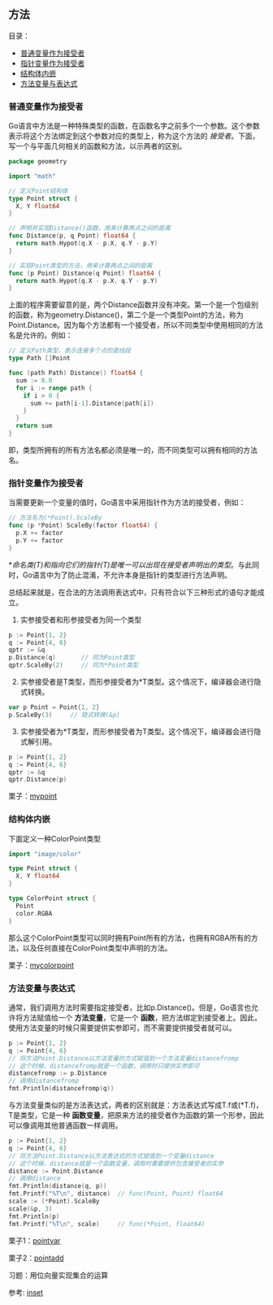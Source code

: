 ## 方法

目录：

  * [普通变量作为接受者](#普通变量作为接受者)
  * [指针变量作为接受者](#指针变量作为接受者)
  * [结构体内嵌](#结构体内嵌)
  * [方法变量与表达式](#方法变量与表达式)

### 普通变量作为接受者

Go语言中方法是一种特殊类型的函数，在函数名字之前多个一个参数。这个参数表示将这个方法绑定到这个参数对应的类型上，称为这个方法的 *接受者*。下面，写一个与平面几何相关的函数和方法，以示两者的区别。

```go
package geometry

import "math"

// 定义Point结构体
type Point struct {
  X, Y float64
}

// 声明并实现Distance()函数，用来计算两点之间的距离
func Distance(p, q Point) float64 {
  return math.Hypot(q.X - p.X, q.Y - p.Y)
}

// 实现Point类型的方法，用来计算两点之间的距离
func (p Point) Distance(q Point) float64 {
  return math.Hypot(q.X - p.X, q.Y - p.Y)
}
```

上面的程序需要留意的是，两个Distance函数并没有冲突。第一个是一个包级别的函数，称为geometry.Distance()，第二个是一个类型Point的方法，称为Point.Distance。因为每个方法都有一个接受者，所以不同类型中使用相同的方法名是允许的。例如：

```go
// 定义Path类型，表示连接多个点的直线段
type Path []Point

func (path Path) Distance() float64 {
  sum := 0.0
  for i := range path {
    if i > 0 {
      sum += path[i-1].Distance(path[i])
    }
  }
  return sum
}
```

即，类型所拥有的所有方法名都必须是唯一的，而不同类型可以拥有相同的方法名。

### 指针变量作为接受者

当需要更新一个变量的值时，Go语言中采用指针作为方法的接受者，例如：

```go
// 方法名为(*Point).ScaleBy
func (p *Point) ScaleBy(factor float64) {
  p.X += factor
  p.Y += factor
}
```

**命名类(T)和指向它们的指针(*T)是唯一可以出现在接受者声明出的类型**。与此同时，Go语言中为了防止混淆，不允许本身是指针的类型进行方法声明。

总结起来就是，在合法的方法调用表达式中，只有符合以下三种形式的语句才能成立。

1. 实参接受者和形参接受者为同一个类型

```go
p := Point{1, 2}
q := Point{4, 6}
qptr := &q
p.Distance(q)       // 同为Point类型
qptr.ScaleBy(2)     // 同为*Point类型
```

2. 实参接受者是T类型，而形参接受者为*T类型。这个情况下，编译器会进行隐式转换。

```go
var p Point = Point{1, 2}
p.ScaleBy(3)     // 隐式转换(&p)
```

3. 实参接受者为*T类型，而形参接受者为T类型。这个情况下，编译器会进行隐式解引用。

```go
p := Point{1, 2}
q := Point{4, 6}
qptr := &q
qptr.Distance(p)
```

栗子：[mypoint](example/mypoint.go)

### 结构体内嵌

下面定义一种ColorPoint类型

```go
import "image/color"

type Point struct {
  X, Y float64
}

type ColorPoint struct {
  Point
  color.RGBA
}
```

那么这个ColorPoint类型可以同时拥有Point所有的方法，也拥有RGBA所有的方法，以及任何直接在ColorPoint类型中声明的方法。

栗子：[mycolorpoint](example/mycolorpoint.go)

### 方法变量与表达式

通常，我们调用方法时需要指定接受者，比如p.Distance()。但是，Go语言也允许将方法赋值给一个 **方法变量**，它是一个 **函数**，把方法绑定到接受者上。因此，使用方法变量的时候只需要提供实参即可，而不需要提供接受者就可以。

```go
p := Point{1, 2}
q := Point{4, 6}
// 将方法Point.Distance以方法变量的方式赋值到一个方法变量distancefromp
// 这个时候，distancefromp就是一个函数，调用时只提供实参即可
distancefromp := p.Distance
// 调用distancefromp
fmt.Println(distancefromp(q))
```

与方法变量类似的是方法表达式，两者的区别就是：方法表达式写成T.f或(*T.f)，T是类型，它是一种 **函数变量**，把原来方法的接受者作为函数的第一个形参，因此可以像调用其他普通函数一样调用。

```go
p := Point{1, 2}
q := Point{4, 6}
// 将方法Point.Distance以方法表达式的方式赋值到一个变量distance
// 这个时候，distance就是一个函数变量，调用时需要提供包含接受者的实参
distance := Point.Distance
// 调用distance
fmt.Println(distance(q, p))
fmt.Printf("%T\n", distance)  // func(Point, Point) float64
scale := (*Point).ScaleBy
scale(&p, 3)
fmt.Println(p)
fmt.Printf("%T\n", scale)     // func(*Point, float64)
```

栗子1：[pointvar](example/pointvar.go)

栗子2：[pointadd](example/pointadd.go)

习题：用位向量实现集合的运算

参考: [inset](exmaple/intset.go)
